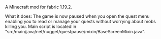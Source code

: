 A Minecraft mod for fabric 1.19.2.

What it does: The game is now paused when you open the quest menu enabling you to read or manage your quests without worrying about mobs killing you. Main script is located in "src/main/java/net/nugget/questpause/mixin/BaseScreenMixin.java".
